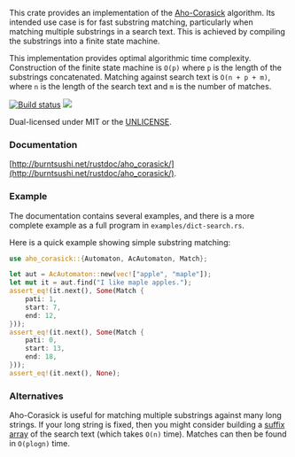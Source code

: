 This crate provides an implementation of the
[Aho-Corasick](http://en.wikipedia.org/wiki/Aho%E2%80%93Corasick_string_matching_algorithm)
algorithm. Its intended use case is for fast substring matching, particularly
when matching multiple substrings in a search text. This is achieved by
compiling the substrings into a finite state machine.

This implementation provides optimal algorithmic time complexity. Construction
of the finite state machine is `O(p)` where `p` is the length of the substrings
concatenated. Matching against search text is `O(n + p + m)`, where `n` is
the length of the search text and `m` is the number of matches.

[![Build status](https://api.travis-ci.org/BurntSushi/aho-corasick.png)](https://travis-ci.org/BurntSushi/aho-corasick)
[![](http://meritbadge.herokuapp.com/aho-corasick)](https://crates.io/crates/aho-corasick)

Dual-licensed under MIT or the [UNLICENSE](http://unlicense.org).


### Documentation

[http://burntsushi.net/rustdoc/aho_corasick/](http://burntsushi.net/rustdoc/aho_corasick/).


### Example

The documentation contains several examples, and there is a more complete
example as a full program in `examples/dict-search.rs`.

Here is a quick example showing simple substring matching:

```rust
use aho_corasick::{Automaton, AcAutomaton, Match};

let aut = AcAutomaton::new(vec!["apple", "maple"]);
let mut it = aut.find("I like maple apples.");
assert_eq!(it.next(), Some(Match {
    pati: 1,
    start: 7,
    end: 12,
}));
assert_eq!(it.next(), Some(Match {
    pati: 0,
    start: 13,
    end: 18,
}));
assert_eq!(it.next(), None);
```


### Alternatives

Aho-Corasick is useful for matching multiple substrings against many long
strings. If your long string is fixed, then you might consider building a
[suffix array](https://github.com/BurntSushi/suffix)
of the search text (which takes `O(n)` time). Matches can then be found in
`O(plogn)` time.
